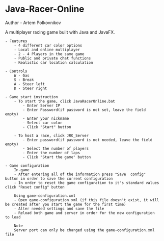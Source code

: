 # Java-Racer-Online
Author - Artem Polkovnikov

A multiplayer racing game built with Java and JavaFX.

	- Features
		- 4 different car color options
		- Local and online multiplayer
		- 2 - 4 Players in the same game
		- Public and private chat functions
		- Realistic car location calculation

	- Controls
		W - Gas
		S - Break
		A - Steer left
		D - Steer right

	- Game start instruction
		- To start the game, click JavaRacerOnline.bat
			- Enter Server IP
			- Enter Password(if password is not set, leave the field empty)
			- Enter your nickname
			- Select car color
			- Click "Start" button

		- To host a race, click JRO_Server
			- Enter password(if password is not needed, leave the field empty)
			- Select the number of players
			- Enter the number of laps
			- Click "Start the game" button

	- Game configuration
		In-game
		- After entering all of the information press "Save  config" button in order to save the current configuration
		- In order to reset the game configuration to it's standard values click "Reset config" button
		
		Using game-configuration.xml
		- Open game-configuration.xml (if this file doesn't exist, it will be created after you start the game for the first time)
		- Alter needed settings and save the file
		- Reload both game and server in order for the new configuration to load
		
		Note
		Server port can only be changed using the game-configuration.xml file
